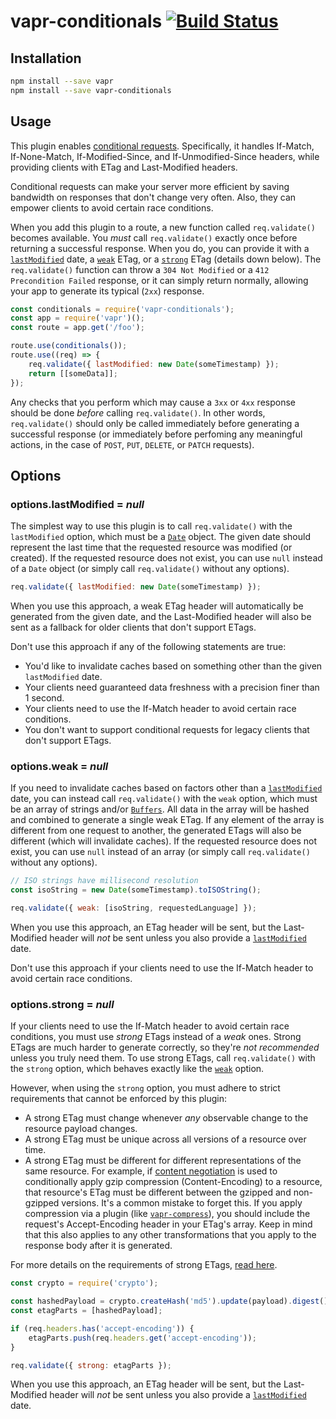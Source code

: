 # vapr-conditionals [![Build Status](https://travis-ci.org/JoshuaWise/vapr-conditionals.svg?branch=master)](https://travis-ci.org/JoshuaWise/vapr-conditionals)

## Installation

```bash
npm install --save vapr
npm install --save vapr-conditionals
```

## Usage

This plugin enables [conditional requests](https://developer.mozilla.org/en-US/docs/Web/HTTP/Conditional_requests). Specifically, it handles If-Match, If-None-Match, If-Modified-Since, and If-Unmodified-Since headers, while providing clients with ETag and Last-Modified headers.

Conditional requests can make your server more efficient by saving bandwidth on responses that don't change very often. Also, they can empower clients to avoid certain race conditions.

When you add this plugin to a route, a new function called `req.validate()` becomes available. You *must* call `req.validate()` exactly once before returning a successful response. When you do, you can provide it with a [`lastModified`](#optionslastmodified--null) date, a [`weak`](#optionsweak--null) ETag, or a [`strong`](#optionsstrong--null) ETag (details down below). The `req.validate()` function can throw a `304 Not Modified` or a `412 Precondition Failed` response, or it can simply return normally, allowing your app to generate its typical (`2xx`) response.

```js
const conditionals = require('vapr-conditionals');
const app = require('vapr')();
const route = app.get('/foo');

route.use(conditionals());
route.use((req) => {
	req.validate({ lastModified: new Date(someTimestamp) });
	return [[someData]];
});
```

Any checks that you perform which may cause a `3xx` or `4xx` response should be done *before* calling `req.validate()`. In other words, `req.validate()` should only be called immediately before generating a successful response (or immediately before perfoming any meaningful actions, in the case of `POST`, `PUT`, `DELETE`, or `PATCH` requests).

## Options

### options.lastModified = *null*

The simplest way to use this plugin is to call `req.validate()` with the `lastModified` option, which must be a [`Date`](https://developer.mozilla.org/en-US/docs/Web/JavaScript/Reference/Global_Objects/Date) object. The given date should represent the last time that the requested resource was modified (or created). If the requested resource does not exist, you can use `null` instead of a `Date` object (or simply call `req.validate()` without any options).

```js
req.validate({ lastModified: new Date(someTimestamp) });
```

When you use this approach, a weak ETag header will automatically be generated from the given date, and the Last-Modified header will also be sent as a fallback for older clients that don't support ETags.

Don't use this approach if any of the following statements are true:

- You'd like to invalidate caches based on something other than the given `lastModified` date.
- Your clients need guaranteed data freshness with a precision finer than 1 second.
- Your clients need to use the If-Match header to avoid certain race conditions.
- You don't want to support conditional requests for legacy clients that don't support ETags.

### options.weak = *null*

If you need to invalidate caches based on factors other than a [`lastModified`](#optionslastmodified--null) date, you can instead call `req.validate()` with the `weak` option, which must be an array of strings and/or [`Buffers`](https://nodejs.org/api/buffer.html). All data in the array will be hashed and combined to generate a single weak ETag. If any element of the array is different from one request to another, the generated ETags will also be different (which will invalidate caches). If the requested resource does not exist, you can use `null` instead of an array (or simply call `req.validate()` without any options).

```js
// ISO strings have millisecond resolution
const isoString = new Date(someTimestamp).toISOString();

req.validate({ weak: [isoString, requestedLanguage] });
```

When you use this approach, an ETag header will be sent, but the Last-Modified header will *not* be sent unless you also provide a [`lastModified`](#optionslastmodified--null) date.

Don't use this approach if your clients need to use the If-Match header to avoid certain race conditions.

### options.strong = *null*

If your clients need to use the If-Match header to avoid certain race conditions, you must use *strong* ETags instead of a *weak* ones. Strong ETags are much harder to generate correctly, so they're *not recommended* unless you truly need them. To use strong ETags, call `req.validate()` with the `strong` option, which behaves exactly like the [`weak`](#optionsweak--null) option.

However, when using the `strong` option, you must adhere to strict requirements that cannot be enforced by this plugin:

- A strong ETag must change whenever *any* observable change to the resource payload changes.
- A strong ETag must be unique across all versions of a resource over time.
- A strong ETag must be different for different representations of the same resource. For example, if [content negotiation](https://tools.ietf.org/html/rfc7231#section-3.4) is used to conditionally apply gzip compression (Content-Encoding) to a resource, that resource's ETag must be different between the gzipped and non-gzipped versions. It's a common mistake to forget this. If you apply compression via a plugin (like [`vapr-compress`](https://github.com/JoshuaWise/vapr-compress)), you should include the request's Accept-Encoding header in your ETag's array. Keep in mind that this also applies to any other transformations that you apply to the response body after it is generated.

For more details on the requirements of strong ETags, [read here](https://tools.ietf.org/html/rfc7232#section-2.1).

```js
const crypto = require('crypto');

const hashedPayload = crypto.createHash('md5').update(payload).digest();
const etagParts = [hashedPayload];

if (req.headers.has('accept-encoding')) {
	etagParts.push(req.headers.get('accept-encoding'));
}

req.validate({ strong: etagParts });
```

When you use this approach, an ETag header will be sent, but the Last-Modified header will *not* be sent unless you also provide a [`lastModified`](#optionslastmodified--null) date.
